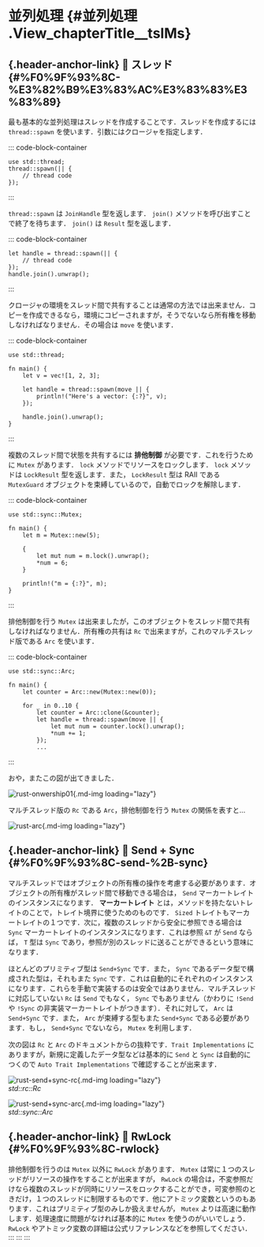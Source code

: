 # 並列処理 {#並列処理 .View_chapterTitle__tslMs}

## [](#%F0%9F%93%8C-%E3%82%B9%E3%83%AC%E3%83%83%E3%83%89){.header-anchor-link} 📌 スレッド {#%F0%9F%93%8C-%E3%82%B9%E3%83%AC%E3%83%83%E3%83%89}

最も基本的な並列処理はスレッドを作成することです．スレッドを作成するには
`thread::spawn` を使います．引数にはクロージャを指定します．

::: code-block-container
``` language-rust
use std::thread;
thread::spawn(|| {
    // thread code
});
```
:::

`thread::spawn` は `JoinHandle` 型を返します． `join()`
メソッドを呼び出すことで終了を待ちます． `join()` は `Result`
型を返します．

::: code-block-container
``` language-rust
let handle = thread::spawn(|| {
    // thread code
});
handle.join().unwrap();
```
:::

クロージャの環境をスレッド間で共有することは通常の方法では出来ません．コピーを作成できるなら，環境にコピーされますが，そうでないなら所有権を移動しなければなりません．その場合は
`move` を使います．

::: code-block-container
``` language-rust
use std::thread;

fn main() {
    let v = vec![1, 2, 3];

    let handle = thread::spawn(move || {
        println!("Here's a vector: {:?}", v);
    });

    handle.join().unwrap();
}
```
:::

複数のスレッド間で状態を共有するには **排他制御**
が必要です．これを行うために `Mutex` があります． `lock`
メソッドでリソースをロックします． `lock` メソッドは `LockResult`
型を返します．また， `LockResult` 型は RAII である `MutexGuard`
オブジェクトを束縛しているので，自動でロックを解除します．

::: code-block-container
``` language-rust
use std::sync::Mutex;

fn main() {
    let m = Mutex::new(5);

    {
        let mut num = m.lock().unwrap();
        *num = 6;
    }

    println!("m = {:?}", m);
}
```
:::

排他制御を行う `Mutex`
は出来ましたが，このオブジェクトをスレッド間で共有しなければなりません．所有権の共有は
`Rc` で出来ますが，これのマルチスレッド版である `Arc` を使います．

::: code-block-container
``` language-rust
use std::sync::Arc;

fn main() {
    let counter = Arc::new(Mutex::new(0));

    for _ in 0..10 {
        let counter = Arc::clone(&counter);
        let handle = thread::spawn(move || {
            let mut num = counter.lock().unwrap();
            *num += 1;
        });
        ...
```
:::

おや，またこの図が出てきました．

![rust-onwership01](https://storage.googleapis.com/zenn-user-upload/ym0o15tj4kbs3tyrqqow30n9bp3h){.md-img
loading="lazy"}

マルチスレッド版の `Rc` である `Arc`，排他制御を行う `Mutex`
の関係を表すと...

![rust-arc](https://storage.googleapis.com/zenn-user-upload/qwzx4e8of0842gq6ul8drqegepmn){.md-img
loading="lazy"}

## [](#%F0%9F%93%8C-send-%2B-sync){.header-anchor-link} 📌 Send + Sync {#%F0%9F%93%8C-send-%2B-sync}

マルチスレッドではオブジェクトの所有権の操作を考慮する必要があります．オブジェクトの所有権がスレッド間で移動できる場合は，
`Send` マーカートレイトのインスタンスになります． **マーカートレイト**
とは，メソッドを持たないトレイトのことで，トレイト境界に使うためのものです．
`Sized`
トレイトもマーカートレイトの１つです．次に，複数のスレッドから安全に参照できる場合は
`Sync` マーカートレイトのインスタンスになります．これは参照 `&T` が
`Send` ならば， `T` 型は `Sync`
であり，参照が別のスレッドに送ることができるという意味になります．

ほとんどのプリミティブ型は `Send+Sync` です．また， `Sync`
であるデータ型で構成された型は，それもまた `Sync`
です．これは自動的にそれぞれのインスタンスになります．これらを手動で実装するのは安全ではありません．マルチスレッドに対応していない
`Rc` は `Send` でもなく， `Sync` でもありません（かわりに `!Send` や
`!Sync` の非実装マーカートレイトがつきます）．それに対して， `Arc` は
`Send+Sync` です．また， `Arc` が束縛する型もまた `Send+Sync`
である必要があります．もし， `Send+Sync` でないなら， `Mutex`
を利用します．

次の図は `Rc` と `Arc`
のドキュメントからの抜粋です．`Trait Implementations`
にありますが，新規に定義したデータ型などは基本的に `Send` と `Sync`
は自動的につくので `Auto Trait Implementations`
で確認することが出来ます．

![rust-send+sync-rc](https://storage.googleapis.com/zenn-user-upload/c3nzdj059wh9b5nwz0rwb8ww5z85){.md-img
loading="lazy"}\
*std::rc::Rc*

![rust-send+sync-arc](https://storage.googleapis.com/zenn-user-upload/s9b3xgu8sf6a9wu48ojlmu2wm3pb){.md-img
loading="lazy"}\
*std::sync::Arc*

## [](#%F0%9F%93%8C-rwlock){.header-anchor-link} 📌 RwLock {#%F0%9F%93%8C-rwlock}

排他制御を行うのは `Mutex` 以外に `RwLock` があります． `Mutex`
は常に１つのスレッドがリソースの操作をすることが出来ますが， `RwLock`
の場合は，不変参照だけなら複数のスレッドが同時にリソースをロックすることができ，可変参照のときだけ，１つのスレッドに制限するものです．他にアトミック変数というのもあります．これはプリミティブ型のみしか扱えませんが，
`Mutex` よりは高速に動作します．処理速度に問題がなければ基本的に `Mutex`
を使うのがいいでしょう． `RwLock`
やアトミック変数の詳細は公式リファレンスなどを参照してください．
:::
:::
:::

